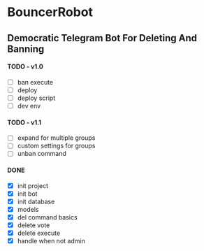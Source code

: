 # BouncerRobot
## Democratic Telegram Bot For Deleting And Banning

#### TODO - v1.0

- [ ] ban execute
- [ ] deploy
- [ ] deploy script
- [ ] dev env

#### TODO - v1.1

- [ ] expand for multiple groups
- [ ] custom settings for groups
- [ ] unban command

#### DONE

- [x] init project
- [x] init bot
- [x] init database
- [x] models
- [x] del command basics
- [x] delete vote
- [x] delete execute
- [x] handle when not admin